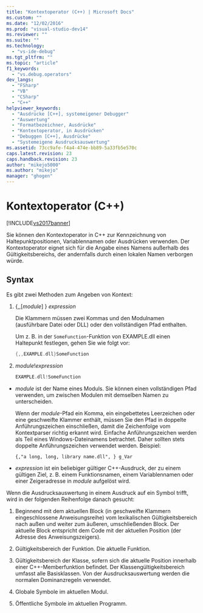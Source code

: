 ```yaml
---
title: "Kontextoperator (C++) | Microsoft Docs"
ms.custom: ""
ms.date: "12/02/2016"
ms.prod: "visual-studio-dev14"
ms.reviewer: ""
ms.suite: ""
ms.technology: 
  - "vs-ide-debug"
ms.tgt_pltfrm: ""
ms.topic: "article"
f1_keywords: 
  - "vs.debug.operators"
dev_langs: 
  - "FSharp"
  - "VB"
  - "CSharp"
  - "C++"
helpviewer_keywords: 
  - "Ausdrücke [C++], systemeigener Debugger"
  - "Auswertung"
  - "Formatbezeichner, Ausdrücke"
  - "Kontextoperator, in Ausdrücken"
  - "Debuggen [C++], Ausdrücke"
  - "Systemeigene Ausdrucksauswertung"
ms.assetid: 73cc9afe-f4a4-474e-bb89-5a33fb5e570c
caps.latest.revision: 23
caps.handback.revision: 23
author: "mikejo5000"
ms.author: "mikejo"
manager: "ghogen"
---
```

# Kontextoperator (C++)
[!INCLUDE[vs2017banner](../code-quality/includes/vs2017banner.md)]

Sie können den Kontextoperator in C\+\+ zur Kennzeichnung von Haltepunktpositionen, Variablennamen oder Ausdrücken verwenden. Der Kontextoperator eignet sich für die Angabe eines Namens außerhalb des Gültigkeitsbereichs, der andernfalls durch einen lokalen Namen verborgen würde.  
  
##  <a name="BKMK_Using_context_operators_to_specify_a_symbol"></a> Syntax  
 Es gibt zwei Methoden zum Angeben von Kontext:  
  
1.  {,,\[*module*\] } *expression*  
  
     Die Klammern müssen zwei Kommas und den Modulnamen \(ausführbare Datei oder DLL\) oder den vollständigen Pfad enthalten.  
  
     Um z. B. in der `SomeFunction`\-Funktion von EXAMPLE.dll einen Haltepunkt festlegen, gehen Sie wie folgt vor:  
  
    ```cpp  
    {,,EXAMPLE.dll}SomeFunction  
    ```  
  
2.  *module*\!*expression*  
  
    ```cpp  
    EXAMPLE.dll!SomeFunction  
    ```  
  
-   *module* ist der Name eines Moduls. Sie können einen vollständigen Pfad verwenden, um zwischen Modulen mit demselben Namen zu unterscheiden.  
  
     Wenn der *module*\-Pfad ein Komma, ein eingebettetes Leerzeichen oder eine geschweifte Klammer enthält, müssen Sie den Pfad in doppelte Anführungszeichen einschließen, damit die Zeichenfolge vom Kontextparser richtig erkannt wird. Einfache Anführungszeichen werden als Teil eines Windows\-Dateinamens betrachtet. Daher sollten stets doppelte Anführungszeichen verwendet werden. Beispiel:  
  
    ```  
    {,"a long, long, library name.dll", } g_Var  
    ```  
  
-   *expression* ist ein beliebiger gültiger C\+\+\-Ausdruck, der zu einem gültigen Ziel, z. B. einem Funktionsnamen, einem Variablennamen oder einer Zeigeradresse in *module* aufgelöst wird.  
  
 Wenn die Ausdrucksauswertung in einem Ausdruck auf ein Symbol trifft, wird in der folgenden Reihenfolge danach gesucht:  
  
1.  Beginnend mit dem aktuellen Block \(in geschweifte Klammern eingeschlossene Anweisungsreihe\) vom lexikalischen Gültigkeitsbereich nach außen und weiter zum äußeren, umschließenden Block. Der aktuelle Block entspricht dem Code mit der aktuellen Position \(der Adresse des Anweisungszeigers\).  
  
2.  Gültigkeitsbereich der Funktion. Die aktuelle Funktion.  
  
3.  Gültigkeitsbereich der Klasse, sofern sich die aktuelle Position innerhalb einer C\+\+\-Memberfunktion befindet. Der Klassengültigkeitsbereich umfasst alle Basisklassen. Von der Ausdrucksauswertung werden die normalen Dominanzregeln verwendet.  
  
4.  Globale Symbole im aktuellen Modul.  
  
5.  Öffentliche Symbole im aktuellen Programm.